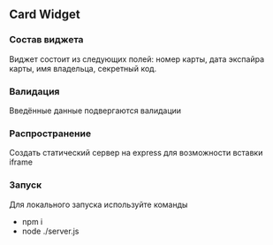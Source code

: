 ## Card Widget

### Состав виджета
Виджет состоит из следующих полей: номер карты, дата экспайра карты, имя владельца, секретный код. 

### Валидация
Введённые данные подвергаются валидации

### Распространение
Создать статический сервер на express для возможности вставки iframe

### Запуск
Для локального запуска используйте команды
- npm i
- node ./server.js
